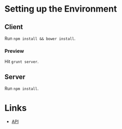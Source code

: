# Setting up the Environment
## Client
Run `npm install && bower install`.
### Preview
Hit `grunt server`.

## Server
Run `npm install`.

# Links
* [API](https://github.com/clabs/rocktreff-bewerbung/api.md)
